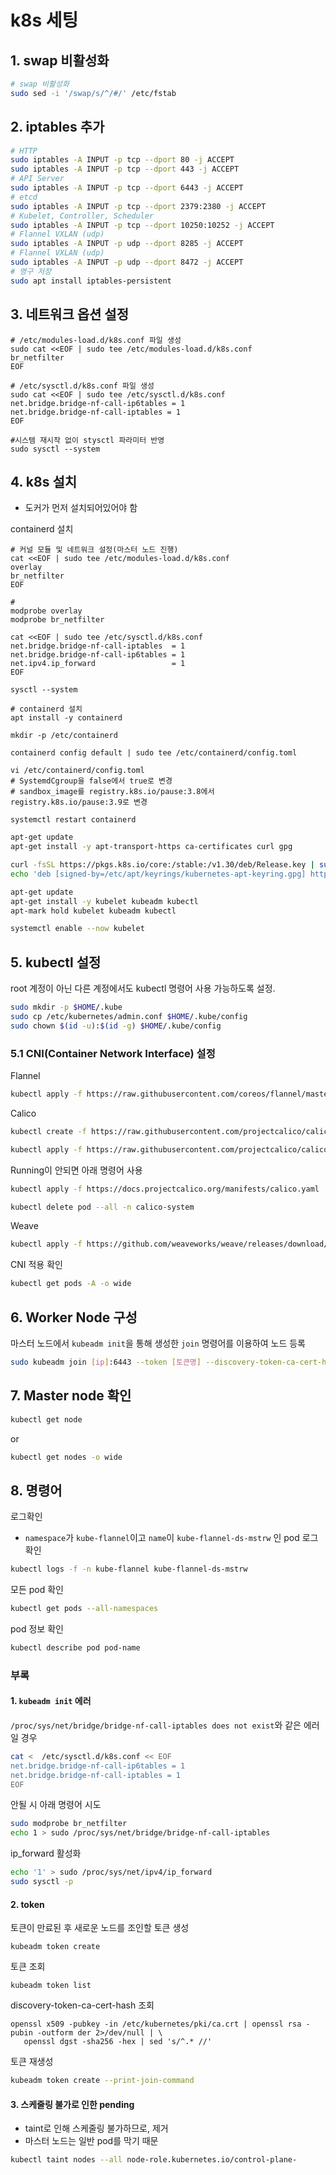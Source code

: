 # k8s 세팅

## 1. swap 비활성화
```bash
# swap 비활성화
sudo sed -i '/swap/s/^/#/' /etc/fstab
```
## 2.  iptables 추가
```bash
# HTTP
sudo iptables -A INPUT -p tcp --dport 80 -j ACCEPT
sudo iptables -A INPUT -p tcp --dport 443 -j ACCEPT
# API Server 
sudo iptables -A INPUT -p tcp --dport 6443 -j ACCEPT
# etcd
sudo iptables -A INPUT -p tcp --dport 2379:2380 -j ACCEPT
# Kubelet, Controller, Scheduler
sudo iptables -A INPUT -p tcp --dport 10250:10252 -j ACCEPT  
# Flannel VXLAN (udp)
sudo iptables -A INPUT -p udp --dport 8285 -j ACCEPT
# Flannel VXLAN (udp)
sudo iptables -A INPUT -p udp --dport 8472 -j ACCEPT
# 영구 저장
sudo apt install iptables-persistent
```
## 3. 네트워크 옵션 설정
```
# /etc/modules-load.d/k8s.conf 파일 생성 
sudo cat <<EOF | sudo tee /etc/modules-load.d/k8s.conf 
br_netfilter 
EOF 

# /etc/sysctl.d/k8s.conf 파일 생성 
sudo cat <<EOF | sudo tee /etc/sysctl.d/k8s.conf 
net.bridge.bridge-nf-call-ip6tables = 1 
net.bridge.bridge-nf-call-iptables = 1 
EOF

#시스템 재시작 없이 stysctl 파라미터 반영 
sudo sysctl --system
```
## 4. k8s 설치
* 도커가 먼저 설치되어있어야 함

containerd 설치
```
# 커널 모듈 및 네트워크 설정(마스터 노드 진행)
cat <<EOF | sudo tee /etc/modules-load.d/k8s.conf
overlay
br_netfilter
EOF

#
modprobe overlay
modprobe br_netfilter

cat <<EOF | sudo tee /etc/sysctl.d/k8s.conf
net.bridge.bridge-nf-call-iptables  = 1
net.bridge.bridge-nf-call-ip6tables = 1
net.ipv4.ip_forward                 = 1
EOF

sysctl --system

# containerd 설치
apt install -y containerd

mkdir -p /etc/containerd

containerd config default | sudo tee /etc/containerd/config.toml

vi /etc/containerd/config.toml
# SystemdCgroup을 false에서 true로 변경
# sandbox_image를 registry.k8s.io/pause:3.8에서 registry.k8s.io/pause:3.9로 변경 

systemctl restart containerd
```

```bash
apt-get update
apt-get install -y apt-transport-https ca-certificates curl gpg

curl -fsSL https://pkgs.k8s.io/core:/stable:/v1.30/deb/Release.key | sudo gpg --dearmor -o /etc/apt/keyrings/kubernetes-apt-keyring.gpg
echo 'deb [signed-by=/etc/apt/keyrings/kubernetes-apt-keyring.gpg] https://pkgs.k8s.io/core:/stable:/v1.30/deb/ /' | sudo tee /etc/apt/sources.list.d/kubernetes.list

apt-get update
apt-get install -y kubelet kubeadm kubectl
apt-mark hold kubelet kubeadm kubectl

systemctl enable --now kubelet
```
## 5. kubectl 설정
root 계정이 아닌 다른 계정에서도 kubectl 명령어 사용 가능하도록 설정.
```bash
sudo mkdir -p $HOME/.kube 
sudo cp /etc/kubernetes/admin.conf $HOME/.kube/config 
sudo chown $(id -u):$(id -g) $HOME/.kube/config
```
### 5.1 CNI(Container Network Interface) 설정
Flannel
```bash
kubectl apply -f https://raw.githubusercontent.com/coreos/flannel/master/Documentation/kube-flannel.yml
```
Calico
```bash
kubectl create -f https://raw.githubusercontent.com/projectcalico/calico/v3.28.1/manifests/tigera-operator.yaml

kubectl apply -f https://raw.githubusercontent.com/projectcalico/calico/v3.28.1/manifests/custom-resources.yaml
```

Running이 안되면 아래 명령어 사용
```bash
kubectl apply -f https://docs.projectcalico.org/manifests/calico.yaml
```

```bash
kubectl delete pod --all -n calico-system
```

Weave
```bash
kubectl apply -f https://github.com/weaveworks/weave/releases/download/v2.8.1/weave-daemonset-k8s.yaml
```

CNI 적용 확인
```bash
kubectl get pods -A -o wide
```
## 6. Worker Node 구성
마스터 노드에서 `kubeadm init`을 통해 생성한 `join` 명령어를 이용하여 노드 등록
```bash
sudo kubeadm join [ip]:6443 --token [토큰명] --discovery-token-ca-cert-hash [hashkey]
```
## 7. Master node 확인
```bash
kubectl get node  
```
or
```bash
kubectl get nodes -o wide
```

## 8. 명령어

로그확인
* `namespace`가 `kube-flannel`이고 `name`이 `kube-flannel-ds-mstrw` 인 pod 로그 확인
```bash
kubectl logs -f -n kube-flannel kube-flannel-ds-mstrw
```

모든 pod 확인
```bash
kubectl get pods --all-namespaces
```

pod 정보 확인
```bash
kubectl describe pod pod-name
```

### 부록
#### 1. `kubeadm init` 에러
`/proc/sys/net/bridge/bridge-nf-call-iptables does not exist`와 같은 에러일 경우 
```bash
cat <  /etc/sysctl.d/k8s.conf << EOF                                
net.bridge.bridge-nf-call-ip6tables = 1                              
net.bridge.bridge-nf-call-iptables = 1                               
EOF
```

안될 시 아래 명령어 시도
```bash
sudo modprobe br_netfilter
echo 1 > sudo /proc/sys/net/bridge/bridge-nf-call-iptables
```

ip_forward 활성화
```bash
echo '1' > sudo /proc/sys/net/ipv4/ip_forward
sudo sysctl -p
```
#### 2. token
토큰이 만료된 후 새로운 노드를 조인할 토큰 생성

```
kubeadm token create
```

토큰 조회
```
kubeadm token list
```

discovery-token-ca-cert-hash 조회
```
openssl x509 -pubkey -in /etc/kubernetes/pki/ca.crt | openssl rsa -pubin -outform der 2>/dev/null | \
   openssl dgst -sha256 -hex | sed 's/^.* //'
```

토큰 재생성
```bash
kubeadm token create --print-join-command
```

#### 3. 스케줄링 불가로 인한 pending

* taint로 인해 스케줄링 불가하므로, 제거
* 마스터 노드는 일반 pod를 막기 때문
```bash
kubectl taint nodes --all node-role.kubernetes.io/control-plane-
```